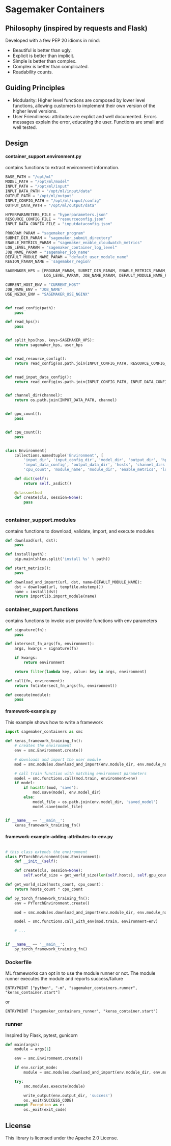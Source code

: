 # Sagemaker Containers

## Philosophy (inspired by requests and Flask)
Developed with a few PEP 20 idioms in mind:

- Beautiful is better than ugly.
- Explicit is better than implicit.
- Simple is better than complex.
- Complex is better than complicated.
- Readability counts.

## Guiding Principles
- Modularity:  Higher level functions are composed by lower level functions, allowing customers to implement their own version of the higher level versions.
- User Friendliness: attributes are explict and well documented. Errors messages explain the error, educating the user.
    Functions are small and well tested.

## Design

#### container_support.environment.py
contains functions to extract environment information. 

```python
BASE_PATH = "/opt/ml"
MODEL_PATH = "/opt/ml/model"
INPUT_PATH = "/opt/ml/input"
INPUT_DATA_PATH = "/opt/ml/input/data"
OUTPUT_PATH = "/opt/ml/output"
INPUT_CONFIG_PATH = "/opt/ml/input/config"
OUTPUT_DATA_PATH = "/opt/ml/output/data"

HYPERPARAMETERS_FILE = "hyperparameters.json"
RESOURCE_CONFIG_FILE = "resourceconfig.json"
INPUT_DATA_CONFIG_FILE = "inputdataconfig.json"

PROGRAM_PARAM = "sagemaker_program"
SUBMIT_DIR_PARAM = "sagemaker_submit_directory"
ENABLE_METRICS_PARAM = "sagemaker_enable_cloudwatch_metrics"
LOG_LEVEL_PARAM = "sagemaker_container_log_level"
JOB_NAME_PARAM = "sagemaker_job_name"
DEFAULT_MODULE_NAME_PARAM = "default_user_module_name"
REGION_PARAM_NAME = 'sagemaker_region'

SAGEMAKER_HPS = [PROGRAM_PARAM, SUBMIT_DIR_PARAM, ENABLE_METRICS_PARAM,
                 LOG_LEVEL_PARAM, JOB_NAME_PARAM, DEFAULT_MODULE_NAME_PARAM]

CURRENT_HOST_ENV = "CURRENT_HOST"
JOB_NAME_ENV = "JOB_NAME"
USE_NGINX_ENV = "SAGEMAKER_USE_NGINX"


def read_config(path):
    pass

def read_hps():
    pass


def split_hps(hps, keys=SAGEMAKER_HPS):
    return sagemaker_hps, user_hps


def read_resource_config():
    return read_config(os.path.join(INPUT_CONFIG_PATH, RESOURCE_CONFIG_FILE))


def read_input_data_config():
    return read_config(os.path.join(INPUT_CONFIG_PATH, INPUT_DATA_CONFIG_FILE))


def channel_dir(channel):
    return os.path.join(INPUT_DATA_PATH, channel)


def gpu_count():
    pass


def cpu_count():
    pass


class Environment(
    collections.namedtuple('Environment', [
        'input_dir', 'input_config_dir', 'model_dir', 'output_dir', 'hps', 'resource_config',
        'input_data_config', 'output_data_dir', 'hosts', 'channel_dirs', 'current_host', 'gpu_count',
        'cpu_count', 'module_name', 'module_dir', 'enable_metrics', 'log_level'])):

    def dict(self):
        return self._asdict()

    @classmethod
    def create(cls, session=None):
        pass
  
```


### container_support.modules
contains functions to download, validate, import, and execute modules

```python
def download(url, dst):
    pass

def install(path):
    pip.main(shlex.split('install %s' % path))

def start_metrics():
    pass

def download_and_import(url, dst, name=DEFAULT_MODULE_NAME):
    dst = download(url, tempfile.mkstemp())
    name = install(dst)
    return importlib.import_module(name)
```
### container_support.functions
contains functions to invoke user provide functions with env parameters
```python
def signature(fn):
    pass

def intersect_fn_args(fn, environment):
    args, kwargs = signature(fn)

    if kwargs:
        return environment

    return filter(lambda key, value: key in args, environment)

def call(fn, environment):
    return fn(intersect_fn_args(fn, environment))

def execute(module):
    pass
```


#### framework-example.py
This example shows how to write a framework
```python
import sagemaker_containers as smc

def keras_framework_training_fn():
    # creates the environment
    env = smc.Environment.create()

    # downloads and import the user module
    mod = smc.modules.download_and_import(env.module_dir, env.module_name)

    # call train function with matching environment parameters
    model = smc.functions.call(mod.train, environment=env)
    if model:
        if hasattr(mod, 'save'):
            mod.save(model, env.model_dir)
        else:
            model_file = os.path.join(env.model_dir, 'saved_model')
            model.save(model_file)


if __name__ == '__main__':
    keras_framework_training_fn()
```

#### framework-example-adding-attributes-to-env.py

```python

# this class extends the environment
class PYTorchEnvironment(smc.Environment):
    def __init__(self):

    def create(cls, session=None):
        self.world_size = get_world_size(len(self.hosts), self.gpu_count))

def get_world_size(hosts_count, cpu_count):
    return hosts_count * cpu_count

def py_torch_framework_training_fn():
    env = PYTorchEnvironment.create()

    mod = smc.modules.download_and_import(env.module_dir, env.module_name)

    model = smc.functions.call_with_env(mod.train, environment=env)

    # ...


if __name__ == '__main__':
    py_torch_framework_training_fn()
```

### Dockerfile
ML frameworks can opt in to use the module runner or not. The module runner executes the module and reports success/failure
```
ENTRYPOINT ["python", "-m", "sagemaker_containers.runner", "keras_container.start"]
```
or
```
ENTRYPOINT ["sagemaker_containers_runner", "keras_container.start"]
```

### runner
Inspired by Flask, pytest, gunicorn
```python
def main(args):
    module = args[1]

    env = smc.Environment.create()

    if env.script_mode:
        module = smc.modules.download_and_import(env.module_dir, env.module_name)

    try:
        smc.modules.execute(module)

        write_output(env.output_dir, 'success')
        os._exit(SUCCESS_CODE)
    except Exception as e:
        os._exit(exit_code)
```

## License

This library is licensed under the Apache 2.0 License. 
